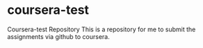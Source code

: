 # coursera-test
Coursera-test Repository
This is a repository for me to submit the assignments via github to coursera.
